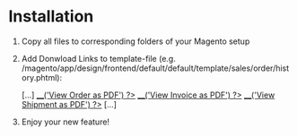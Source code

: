 Installation
============

1. Copy all files to corresponding folders of your Magento setup

2. Add Donwload Links to template-file (e.g. /magento/app/design/frontend/default/default/template/sales/order/history.phtml):

    [...]
    <a href="<?php echo Mage::getUrl('sales/order/orderpdf', array('order_id' => $_order->getId())); ?>"><?php echo $this->__('View Order as PDF') ?></a>
    <a href="<?php echo Mage::getUrl('sales/order/invoicepdf', array('order_id' => $_order->getId())); ?>"><?php echo $this->__('View Invoice as PDF') ?></a>
    <a href="<?php echo Mage::getUrl('sales/order/shipmentpdf', array('order_id' => $_order->getId())); ?>"><?php echo $this->__('View Shipment as PDF') ?></a>
    [...]

3. Enjoy your new feature!